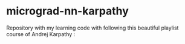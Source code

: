 # micrograd-nn-karpathy
Repository with my learning code with following this beautiful playlist course of  Andrej Karpathy :
